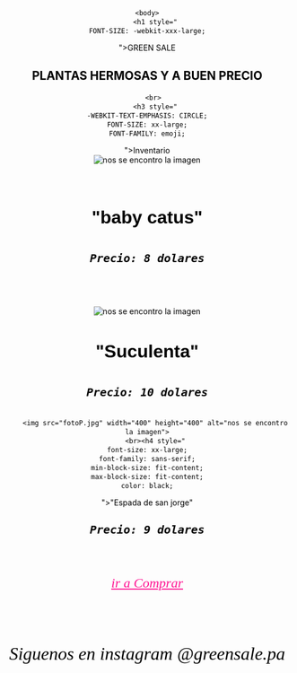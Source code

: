 <html style="

    background-color: rgb(18 230 210 / 36%);
    COLOR: rgb(0 0 0);
    FONT-FAMILY: 'Google Sans';
    TEXT-ALIGN: center;

"><head>
        <title style="
"></title>
    </head>

    <body>
        <h1 style="
    FONT-SIZE: -webkit-xxx-large;
">GREEN SALE</h1>
        <h2 style="
">PLANTAS HERMOSAS Y A BUEN PRECIO</h2>
        
        <br> 
        <h3 style="
    -WEBKIT-TEXT-EMPHASIS: CIRCLE;
    FONT-SIZE: xx-large;
    FONT-FAMILY: emoji;
">Inventario</h3>
        <br> 
        <img src="fotoK.jpg" width="400" height="300" alt="nos se encontro la imagen" style="
">


<br><h4 style="
    font-size: xx-large;
    font-family: sans-serif;
    min-block-size: fit-content;
    max-block-size: fit-content;
    color: black;
">"baby catus"</h4>

        
<h5 style="
    font-size: x-large;
    font-family: monospace;
    max-block-size: fit-content;
    color:black;
"> Precio: 8 dolares </h5>
<br>
<h5></h5>
        <img src="fotoS.jpg" width="400" height="400" alt="nos se encontro la imagen">
        <br><h4 style="
    font-size: xx-large;
    font-family: sans-serif;
    min-block-size: fit-content;
    max-block-size: fit-content;
    color: black;
">"Suculenta"</h4>

        
<h5 style="
    font-size: x-large;
    font-family: monospace;
    max-block-size: fit-content;
    color:black;
"> Precio: 10 dolares </h5>

        <img src="fotoP.jpg" width="400" height="400" alt="nos se encontro la imagen">
        <br><h4 style="
    font-size: xx-large;
    font-family: sans-serif;
    min-block-size: fit-content;
    max-block-size: fit-content;
    color: black;
">"Espada de san jorge"</h4>

        
<h5 style="
    font-size: x-large;
    font-family: monospace;
    max-block-size: fit-content;
    color:black;
"> Precio: 9 dolares </h5>
<br>

<h6><a href="Comprar.HTML" target="_self" style="
    font-size: x-large;
    font-family: fantasy;
    color: deeppink;
    text-decoration: underline;
    font-style: italic;
">ir a Comprar</a></h6>
<br>
<h6 style="
    font-size: xx-large;
    font-family: fantasy ;
    color: black;
    ">Siguenos en instagram @greensale.pa  </h6>

</body>
</html>
